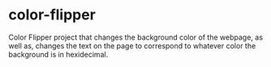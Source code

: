 # color-flipper
Color Flipper project that changes the background color of the webpage, as well as, changes the text on the page to correspond to whatever
color the background is in hexidecimal.
